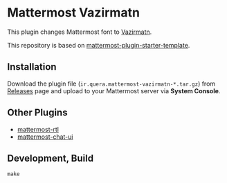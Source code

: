 # Mattermost Vazirmatn

This plugin changes Mattermost font to [Vazirmatn](https://github.com/rastikerdar/vazirmatn).

This repository is based on
[mattermost-plugin-starter-template](https://github.com/mattermost/mattermost-plugin-starter-template).

## Installation

Download the plugin file (`ir.quera.mattermost-vazirmatn-*.tar.gz`) from
[Releases](https://github.com/QueraTeam/mattermost-vazirmatn/releases)
page and upload to your Mattermost
server via **System Console**.

## Other Plugins

- [mattermost-rtl](https://github.com/QueraTeam/mattermost-rtl)
- [mattermost-chat-ui](https://github.com/QueraTeam/mattermost-chat-ui)

## Development, Build

    make
